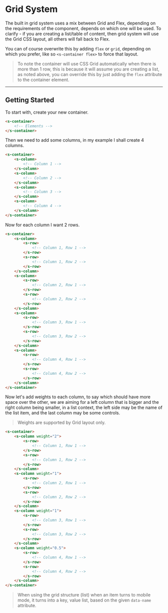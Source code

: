 # Grid System

The built in grid system uses a mix between Grid and Flex, depending on the requirements of the component, depends on which one will be used. To clarify - if you are creating a list/table of content, then grid system will use the Grid CSS layout, all others will fall back to Flex.

You can of course overwrite this by adding `flex` or `grid`, depending on which you prefer, like so `<s-container flex>` to force that layout.

> To note the container will use CSS Grid automatically when there is more than 1 row, this is because it will assume you are creating a list, as noted above, you can override this by just adding the `flex` attribute to the container element.

---

## Getting Started

To start with, create your new container.

```html
<s-container>
	<!-- Elements -->
</s-container>
```

Then we need to add some columns, in my example I shall create 4 columns.

```html
<s-container>
	<s-column>
		<!-- Column 1 -->
	</s-column>
	<s-column>
		<!-- Column 2 -->
	</s-column>
	<s-column>
		<!-- Column 3 -->
	</s-column>
	<s-column>
		<!-- Column 4 -->
	</s-column>
</s-container>
```

Now for each column I want 2 rows.

```html
<s-container>
	<s-column>
		<s-row>
			<!-- Column 1, Row 1 -->
		</s-row>
		<s-row>
			<!-- Column 1, Row 2 -->
		</s-row>
	</s-column>
	<s-column>
		<s-row>
			<!-- Column 2, Row 1 -->
		</s-row>
		<s-row>
			<!-- Column 2, Row 2 -->
		</s-row>
	</s-column>
	<s-column>
		<s-row>
			<!-- Column 3, Row 1 -->
		</s-row>
		<s-row>
			<!-- Column 3, Row 2 -->
		</s-row>
	</s-column>
	<s-column>
		<s-row>
			<!-- Column 4, Row 1 -->
		</s-row>
		<s-row>
			<!-- Column 4, Row 2 -->
		</s-row>
	</s-column>
</s-container>
```

Now let's add weights to each column, to say which should have more space over the other, we are aiming for a left column that is bigger and the right column being smaller, in a list context, the left side may be the name of the list item, and the last column may be some controls.

> Weights are supported by Grid layout only.

```html
<s-container>
	<s-column weight="2">
		<s-row>
			<!-- Column 1, Row 1 -->
		</s-row>
		<s-row>
			<!-- Column 1, Row 2 -->
		</s-row>
	</s-column>
	<s-column weight="1">
		<s-row>
			<!-- Column 2, Row 1 -->
		</s-row>
		<s-row>
			<!-- Column 2, Row 2 -->
		</s-row>
	</s-column>
	<s-column weight="1">
		<s-row>
			<!-- Column 3, Row 1 -->
		</s-row>
		<s-row>
			<!-- Column 3, Row 2 -->
		</s-row>
	</s-column>
	<s-column weight="0.5">
		<s-row>
			<!-- Column 4, Row 1 -->
		</s-row>
		<s-row>
			<!-- Column 4, Row 2 -->
		</s-row>
	</s-column>
</s-container>
```
> When using the grid structure (list) when an item turns to mobile mode, it turns into a key, value list, based on the given `data-name` attribute.

